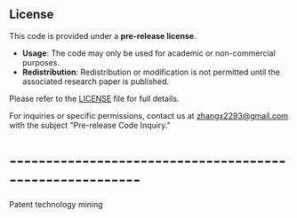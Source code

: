 ## License

This code is provided under a **pre-release license**. 

- **Usage**: The code may only be used for academic or non-commercial purposes.
- **Redistribution**: Redistribution or modification is not permitted until the associated research paper is published.

Please refer to the [LICENSE](./LICENSE) file for full details.

For inquiries or specific permissions, contact us at zhangx2293@gmail.com with the subject "Pre-release Code Inquiry."




# --------------------------------------------------------

Patent technology mining


